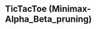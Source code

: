 # TicTacToe (Minimax-Alpha_Beta_pruning)

[screenshot]: https://github.com/inthra-onsap/tictactoe-minimax-algorithm/tree/master/game_engine/images/sample.png "Sample Screenshot"

